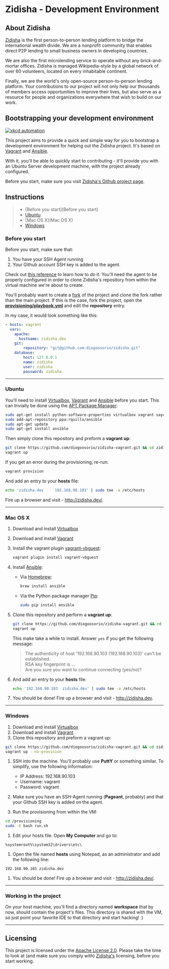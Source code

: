 # Zidisha - Development Environment

## About Zidisha

[Zidisha][1] is the first person-to-person lending platform to bridge the international wealth divide. We are a nonprofit community that enables direct P2P lending to small business owners in developing countries.

We are also the first microlending service to operate without any brick-and-mortar offices. Zidisha is managed Wikipedia-style by a global network of over 60 volunteers, located on every inhabitable continent.

Finally, we are the world's only open-source person-to-person lending platform. Your contributions to our project will not only help our thousands of members access opportunities to improve their lives, but also serve as a resource for people and organizations everywhere that wish to build on our work.


## Bootstrapping your development environment

[![xkcd automation](http://imgs.xkcd.com/comics/automation.png)](https://xkcd.com/1319/)

This project aims to provide a quick and simple way for you to bootstrap a development environment for helping out the Zidisha project. It's based on [Vagrant][2] and [Ansible][3].

With it, you'll be able to quickly start to contributing - it'll provide you with an Ubuntu Server development machine, with the project already configured.

Before you start, make sure you visit [Zidisha's Github project page][4].


## Instructions

> * [Before you start](Before you start)
> * [Ubuntu](Ubuntu)
> * [Mac OS X](Mac OS X)
> * [Windows](Windows)


### Before you start

Before you start, make sure that:

1. You have your SSH Agent running
2. Your Github account SSH key is added to the agent.

Check out [this reference][9] to learn how to do it. You'll need the agent to be properly configured in order to clone Zidisha's repository from within the virtual machine we're about to create.

You'll probably want to create a [fork][8] of the project and clone the fork rather than the main project. If this is the case, fork the project, open the [**provisioning/playbook.yml**][9] and edit the **repository** entry.

In my case, it would look something like this:

```yaml
- hosts: vagrant
  vars:
    apache:
      hostname: zidisha.dev
    git:
        repository: "git@github.com:diogoosorio/zidisha.git"
    database:
        host: 127.0.0.1
        name: zidisha
        user: zidisha
        password: zidisha
```

----

### Ubuntu

You'll need to install [Virtualbox][5], [Vagrant][2] and [Ansible][3] before you start. This can trivially be done using the [APT Package Manager][6]:

```bash
sudo apt-get install python-software-properties virtualbox vagrant saycow
sudo add-apt-repository ppa:rquillo/ansible
sudo apt-get update
sudo apt-get install ansible
```

Then simply clone this repository and preform a **vagrant up**:

```bash
git clone https://github.com/diogoosorio/zidisha-vagrant.git && cd zidisha-vagrant
vagrant up
```

If you get an error during the provisioning, re-run:

```bash
vagrant provision
```

And add an entry to your **hosts** file:

```bash
echo 'zidisha.dev     192.168.90.103' | sudo tee -a /etc/hosts
```

Fire up a browser and visit - http://zidisha.dev/.

----

### Mac OS X

1. Download and install [Virtualbox][13]
1. Download and install [Vagrant][14]
1. Install the vagrant plugin [vagrant-vbguest][15]:

    ```bash
    vagrant plugin install vagrant-vbguest
    ```
 
1. Install [Ansible][3]:
     - Via [Homebrew][7]:

        ```bash
        brew install ansible
        ```
   
     - Via the Python package manager [Pip][16]:

        ```bash
        sudo pip install ansible
        ```

1. Clone this repository and perform a **vagrant up**:

    ```bash
    git clone https://github.com/diogoosorio/zidisha-vagrant.git && cd zidisha-vagrant
    vagrant up
    ```
    
    This make take a while to install.
    Answer `yes` if you get the following message:
    
    > The authenticity of host '192.168.90.103 (192.168.90.103)' can't be established.  
    > RSA key fingerprint is ...  
    > Are you sure you want to continue connecting (yes/no)?

1. And add an entry to your **hosts** file:
   
    ```bash
    echo '192.168.90.103  zidisha.dev' | sudo tee -a /etc/hosts
    ```

1. You should be done! Fire up a browser and visit - http://zidisha.dev.

----

### Windows

1. Download and install [Virtualbox][5]
1. Download and install [Vagrant][2]
1. Clone this repository and preform a vagrant up:

  ```bash
  git clone https://github.com/diogoosorio/zidisha-vagrant.git && cd zidisha-vagrant
  vagrant up --no-provision
  ```

1.  SSH into the machine. You'll probably use **PuttY** or something similar. To simplify, use the following information:

    * IP Address: 192.168.90.103
    * Username: vagrant
    * Password: vagrant

1. Make sure you have an SSH-Agent running (**Pageant**, probably) and that your Github SSH key is added on the agent.

1. Run the provisioning from within the VM:

  ```bash
  cd /provisioning
  sudo -E bash run.sh
  ```

1. Edit your hosts file. Open **My Computer** and go to:

  ```no-highlight
  %systemroot%\system32\drivers\etc\
  ```
1. Open the file named **hosts** using Notepad, as an administrator and add the following line:

  ```no-highlight
  192.168.90.103 zidisha.dev
  ```

1. You should be done! Fire up a browser and visit - http://zidisha.dev/.

----

### Working in the project

On your host machine, you'll find a directory named **workspace** that by now, should contain the project's files. This directory is shared with the VM, so just point your favorite IDE to that directory and start hacking! :)

----

## Licensing

This project is licensed under the [Apache License 2.0][11]. Please take the time to look at (and make sure you comply with) [Zidisha's][12] licensing, before you start working.


[1]: http://zidisha.org/                                          "Zidisha"
[2]: http://www.vagrantup.com/                                    "Vagrant"
[3]: http://ansible.github.io/                                    "Ansible"
[4]: https://github.com/Zidisha/zidisha                           "Zidisha Github"
[5]: http://virtualbox.org/                                       "Virtualbox"
[6]: https://wiki.debian.org/Apt                                  "APT"
[7]: http://brew.sh/                                              "Homebrew"
[8]: https://help.github.com/articles/fork-a-repo                 "Github Fork"
[9]: provisioning/playbook.yml                                    "Playbook.yml"
[10]: https://help.github.com/articles/using-ssh-agent-forwarding "Using ssh-agent forwarding"
[11]: License.md                                                  "Apache License 2.0"
[12]: https://github.com/Zidisha/zidisha/blob/master/LICENSE      "Zidisha License"
[13]: https://www.virtualbox.org/wiki/Downloads                   "Download VirtualBox"
[14]: http://www.vagrantup.com/downloads                          "Download Vagrant"
[15]: https://github.com/dotless-de/vagrant-vbguest               "vagrant-vbguest"
[16]: http://pip.readthedocs.org/en/latest/index.html             "pip"
